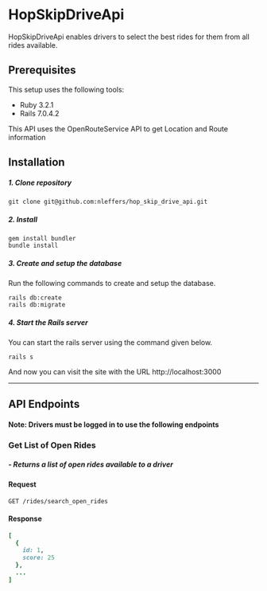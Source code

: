 # HopSkipDriveApi

HopSkipDriveApi enables drivers to select the best rides for them from all rides available.

## Prerequisites

This setup uses the following tools:

- Ruby 3.2.1
- Rails 7.0.4.2

This API uses the OpenRouteService API to get Location and Route information

## Installation

##### 1. Clone repository

    git clone git@github.com:nleffers/hop_skip_drive_api.git

##### 2. Install

    gem install bundler
    bundle install

##### 3. Create and setup the database

Run the following commands to create and setup the database.

    rails db:create
    rails db:migrate

##### 4. Start the Rails server

You can start the rails server using the command given below.

    rails s

And now you can visit the site with the URL http://localhost:3000

---

## API Endpoints

#### Note: Drivers must be logged in to use the following endpoints

### Get List of Open Rides

##### - Returns a list of open rides available to a driver

#### Request

`GET /rides/search_open_rides`

#### Response

```ruby
[
  {
    id: 1,
    score: 25
  },
  ...
]
```
